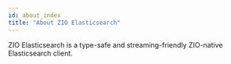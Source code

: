 ```yaml
---
id: about_index
title: "About ZIO Elasticsearch"
---
```


ZIO Elasticsearch is a type-safe and streaming-friendly ZIO-native Elasticsearch client.
